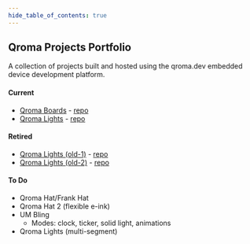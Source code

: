 ```yaml
---
hide_table_of_contents: true
---
```



## Qroma Projects Portfolio

A collection of projects built and hosted using the qroma.dev embedded device development platform.

#### Current
* [Qroma Boards](https://www.qroma-projects.org/qroma-boards/) - [repo](https://github.com/qroma-projects/qroma-boards)
* [Qroma Lights](https://www.qroma-projects.org/qroma-lights/) - [repo](https://github.com/qroma-projects/qroma-lights)



#### Retired
* [Qroma Lights (old-1)](https://www.qroma-projects.org/qroma-lights-old-1/) - [repo](https://github.com/qroma-projects/qroma-lights-old-1)
* [Qroma Lights (old-2)](https://www.qroma-projects.org/qroma-lights-old-2/) - [repo](https://github.com/qroma-projects/qroma-lights-old-2)


#### To Do
* Qroma Hat/Frank Hat
* Qroma Hat 2 (flexible e-ink)
* UM Bling
  * Modes: clock, ticker, solid light, animations
* Qroma Lights (multi-segment)

